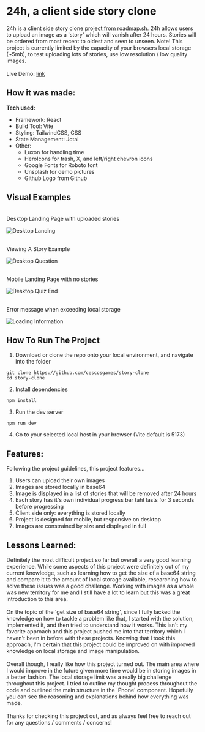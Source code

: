 # 24h, a client side story clone 

24h is a client side story clone [project from roadmap.sh](https://roadmap.sh/projects/stories-feature). 24h allows users to upload an image as a 'story' which will
vanish after 24 hours. Stories will be ordered from most recent to oldest and seen to unseen. Note! This project is currently limited by the capacity of your browsers
local storage (~5mb), to test uploading lots of stories, use low resolution / low quality images.
<br>
<br>
Live Demo: [link](https://24h-story-clone.pages.dev/)

## How it was made:

**Tech used:** 
- Framework: React
- Build Tool: Vite
- Styling: TailwindCSS, CSS
- State Management: Jotai
- Other: 
  - Luxon for handling time
  - HeroIcons for trash, X, and left/right chevron icons
  - Google Fonts for Roboto font
  - Unsplash for demo pictures
  - Github Logo from Github

## Visual Examples
<br> Desktop Landing Page with uploaded stories <br>

![Desktop Landing](public/examples-images/desktop-landing-full.png)

<br> Viewing A Story Example <br>

![Desktop Question](public/examples-images/watchingStory.png)

<br> Mobile Landing Page with no stories <br>

![Desktop Quiz End](public/examples-images/mobile-landing-empty.png)

<br> Error message when exceeding local storage <br>

![Loading Information](public/examples-images/storage-warning.png)

## How To Run The Project

1. Download or clone the repo onto your local environment, and navigate into the folder
```
git clone https://github.com/cescosgames/story-clone
cd story-clone
```
2. Install dependencies
```
npm install
```
3. Run the dev server
```
npm run dev
```
4. Go to your selected local host in your browser (Vite default is 5173)

## Features:

Following the project guidelines, this project features...
1. Users can upload their own images
2. Images are stored locally in base64 
3. Image is displayed in a list of stories that will be removed after 24 hours
4. Each story has it's own individual progress bar taht lasts for 3 seconds before progressing
5. Client side only: everything is stored locally
6. Project is designed for mobile, but responsive on desktop
7. Images are constrained by size and displayed in full 

## Lessons Learned:

Definitely the most difficult project so far but overall a very good learning experience. While some aspects of this project were definitely out of my current knowledge, 
such as learning how to get the size of a base64 string and compare it to the amount of local storage available, researching how to solve these issues was a good challenge. 
Working with images as a whole was new territory for me and I still have a lot to learn but this was a great introduction to this area. 
<br><br>
On the topic of the 'get size of base64 string', since I fully lacked the knowledge on how to tackle a problem like that, I started with the solution, implemented it, and then 
tried to understand how it works. This isn't my favorite approach and this project pushed me into that territory which I haven't been in before with these projects. Knowing that
I took this approach, I'm certain that this project could be improved on with improved knowledge on local storage and image manipulation. 
<br><br>
Overall though, I really like how this project turned out. The main area where I would improve in the future given more time would be in storing images in a better fashion. The
local storage limit was a really big challenge throughout this project. I tried to outline my thought process throughout the code and outlined the main structure in the 'Phone'
component. Hopefully you can see the reasoning and explanations behind how everything was made. 
<br><br>
Thanks for checking this project out, and as always feel free to reach out for any questions / comments / concerns!